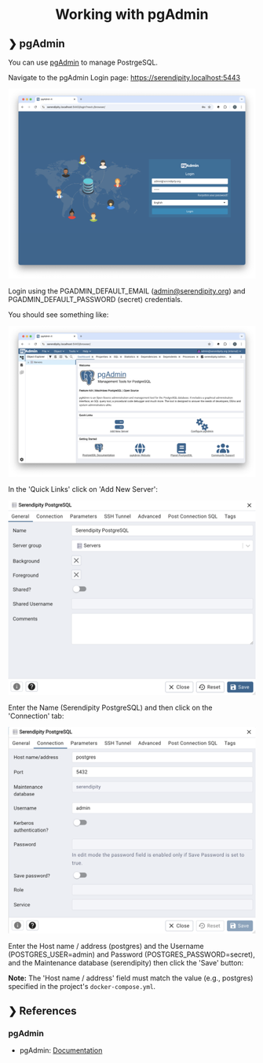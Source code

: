 <h1 align="center">Working with pgAdmin</h1>

## ❯ pgAdmin

You can use [pgAdmin](https://www.pgadmin.org/) to manage PostrgeSQL.

Navigate to the pgAdmin Login page: https://serendipity.localhost:5443

<p align="center">
  <img src="./pgadmin-login.png" alt="Login to pgAdmin"/>
</p>

Login using the PGADMIN_DEFAULT_EMAIL (admin@serendipity.org) and PGADMIN_DEFAULT_PASSWORD (secret) credentials.

You should see something like:

<p align="center">
  <img src="./pgadmin-welcome-page.png" alt="Welcome Page"/>
</p>

In the 'Quick Links' click on 'Add New Server':

<p align="center">
  <img src="./pgadmin-register-server-general-tab.png" alt="Register Server - General Tab"/>
</p>

Enter the Name (Serendipity PostgreSQL) and then click on the 'Connection' tab:

<p align="center">
  <img src="./pgadmin-register-server-connection-tab.png" alt="Register Server - Connection Tab"/>
</p>

Enter the Host name / address (postgres) and the Username (POSTGRES_USER=admin) and Password (POSTGRES_PASSWORD=secret), 
and the Maintenance database (serendipity) then click the 'Save' button:

**Note:** The 'Host name / address' field must match the value (e.g., postgres) specified in the project's `docker-compose.yml`.

## ❯ References

### pgAdmin

* pgAdmin: [Documentation](https://www.pgadmin.org/docs/pgadmin4/latest/index.html)
